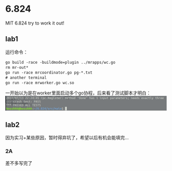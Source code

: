 # 6.824
MIT 6.824 try to work it out!

## lab1
运行命令：
```shell
go build -race -buildmode=plugin ../mrapps/wc.go
rm mr-out*
go run -race mrcoordinator.go pg-*.txt
# another terminal
go run -race mrworker.go wc.so
```
一开始以为是在worker里面启动多个go协程，后来看了测试脚本才明白：
![img.png](lab1.png)

## lab2

因为实习+某些原因，暂时得弃坑了，希望以后有机会能填完...

### 2A

差不多写完了
